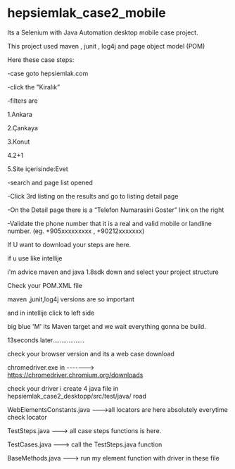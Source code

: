 # hepsiemlak_case2_mobile

 Its a Selenium with Java Automation desktop mobile case project.

This project used maven , junit , log4j and page object model (POM)

Here these case steps:

-case goto hepsiemlak.com

-click the "Kiralık”

-filters are

1.Ankara

2.Çankaya

3.Konut

4.2+1

5.Site içerisinde:Evet

-search and page list opened

-Click 3rd listing on the results and go to listing detail page

-On the Detail page there is a “Telefon Numarasini Goster” link on the right

-Validate the phone number that it is a real and valid mobile or landline number. (eg. +905xxxxxxxxx , +90212xxxxxxx)

If U want to download your steps are here.

if u use like intellije

i'm advice maven and java 1.8sdk down and select your project structure

Check your POM.XML file

maven ,junit,log4j versions are so important


and in intellije click to left side 

big blue 'M' its Maven target and we wait everything gonna be build.

13seconds later..................



check your browser version and its a web case download 

chromedriver.exe in -------> https://chromedriver.chromium.org/downloads

check your driver i create 4 java file in hepsiemlak_case2_desktopp/src/test/java/ road

WebElementsConstants.java --->all locators are here absolutely everytime check locator 

TestSteps.java ---> all case steps functions is here. 

TestCases.java ---> call the TestSteps.java function

BaseMethods.java ---> run my element function with driver in these file
